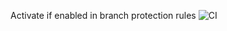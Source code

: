 Activate if enabled in branch protection rules
![CI](https://github.com/taichi0514/sample-automerge/workflows/CI/badge.svg)
